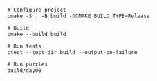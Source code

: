     # Configure project
    cmake -S . -B build -DCMAKE_BUILD_TYPE=Release
    
    # Build
    cmake --build build

    # Run tests
    ctest --test-dir build --output-on-failure

    # Run puzzles
    build/day00
